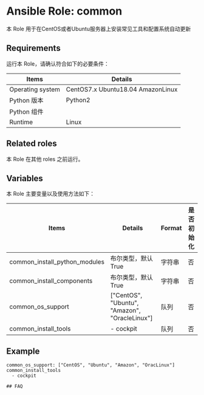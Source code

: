 Ansible Role: common
=========

本 Role 用于在CentOS或者Ubuntu服务器上安装常见工具和配置系统自动更新

## Requirements

运行本 Role，请确认符合如下的必要条件：

| **Items**      | **Details** |
| ------------------| ------------------|
| Operating system | CentOS7.x Ubuntu18.04 AmazonLinux|
| Python 版本 | Python2  |
| Python 组件 |    |
| Runtime |  Linux |


## Related roles

本 Role 在其他 roles 之前运行。


## Variables

本 Role 主要变量以及使用方法如下：

| **Items**      | **Details** | **Format**  | **是否初始化** |
| ------------------| ------------------|-----|-----|
| common_install_python_modules | 布尔类型，默认 True| 字符串 |否|
| common_install_components |布尔类型，默认 True| 字符串 |否|
| common_os_support |["CentOS", "Ubuntu", "Amazon", "OracleLinux"]| 队列 |否|
| common_install_tools |- cockpit| 队列 |否|


## Example

```
common_os_support: ["CentOS", "Ubuntu", "Amazon", "OracLinux"]
common_install_tools
  - cockpit

## FAQ


